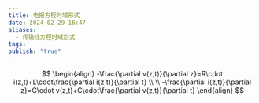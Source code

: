 ```yaml
---
title: 电报方程时域形式
date: 2024-02-29 16:47
aliases:
  - 传输线方程时域形式
tags: 
publish: "true"
---
```

$$
\begin{align}
-\frac{\partial v(z,t)}{\partial z}=R\cdot i(z,t)+L\cdot\frac{\partial i(z,t)}{\partial t} \\
 \\
-\frac{\partial i(z,t)}{\partial z}=G\cdot v(z,t)+C\cdot\frac{\partial v(z,t)}{\partial t}
\end{align}
$$